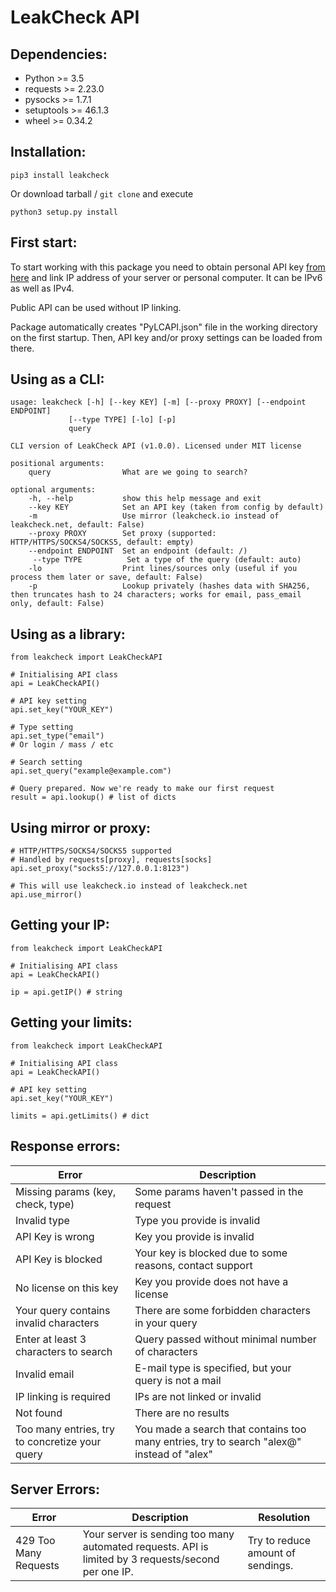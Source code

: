 # LeakCheck API

## Dependencies:

 - Python >= 3.5
 - requests >= 2.23.0
 - pysocks >= 1.7.1
 - setuptools >= 46.1.3
 - wheel >= 0.34.2

## Installation:

    pip3 install leakcheck

Or download tarball / `git clone` and execute

    python3 setup.py install

## First start:

To start working with this package you need to obtain personal API key [from here](https://leakcheck.net/api_s) and link IP address of your server or personal computer. It can be IPv6 as well as IPv4.

Public API can be used without IP linking.

Package automatically creates "PyLCAPI.json" file in the working directory on the first startup. Then, API key and/or proxy settings can be loaded from there.

## Using as a CLI:

    usage: leakcheck [-h] [--key KEY] [-m] [--proxy PROXY] [--endpoint ENDPOINT]
                 [--type TYPE] [-lo] [-p]
                 query

    CLI version of LeakCheck API (v1.0.0). Licensed under MIT license

    positional arguments:
        query                What are we going to search?

    optional arguments:
        -h, --help           show this help message and exit
        --key KEY            Set an API key (taken from config by default)
        -m                   Use mirror (leakcheck.io instead of leakcheck.net, default: False)
        --proxy PROXY        Set proxy (supported: HTTP/HTTPS/SOCKS4/SOCKS5, default: empty)
        --endpoint ENDPOINT  Set an endpoint (default: /)
         --type TYPE          Set a type of the query (default: auto)
        -lo                  Print lines/sources only (useful if you process them later or save, default: False)
        -p                   Lookup privately (hashes data with SHA256, then truncates hash to 24 characters; works for email, pass_email only, default: False)
        
## Using as a library:

    from leakcheck import LeakCheckAPI
    
    # Initialising API class
    api = LeakCheckAPI()
    
    # API key setting
    api.set_key("YOUR_KEY")
    
    # Type setting
    api.set_type("email")
    # Or login / mass / etc

    # Search setting
    api.set_query("example@example.com")
    
    # Query prepared. Now we're ready to make our first request
    result = api.lookup() # list of dicts

## Using mirror or proxy:

    # HTTP/HTTPS/SOCKS4/SOCKS5 supported
    # Handled by requests[proxy], requests[socks]
    api.set_proxy("socks5://127.0.0.1:8123")
    
    # This will use leakcheck.io instead of leakcheck.net
    api.use_mirror()

## Getting your IP:

    from leakcheck import LeakCheckAPI
    
    # Initialising API class
    api = LeakCheckAPI()
    
    ip = api.getIP() # string

## Getting your limits:

    from leakcheck import LeakCheckAPI
    
    # Initialising API class
    api = LeakCheckAPI()

    # API key setting
    api.set_key("YOUR_KEY")
    
    limits = api.getLimits() # dict

## Response errors:

| Error | Description |
|--|--|
| Missing params (key, check, type) | Some params haven't passed in the request |
| Invalid type | Type you provide is invalid |
| API Key is wrong | Key you provide is invalid |
| API Key is blocked | Your key is blocked due to some reasons, contact support |
| No license on this key | Key you provide does not have a license |
| Your query contains invalid characters | There are some forbidden characters in your query |
| Enter at least 3 characters to search | Query passed without minimal number of characters |
| Invalid email | E-mail type is specified, but your query is not a mail |
| IP linking is required | IPs are not linked or invalid |
| Not found | There are no results |
| Too many entries, try to concretize your query | You made a search that contains too many entries, try to search "alex@" instead of "alex" |

## Server Errors:
| Error | Description | Resolution |
|--|--|--|
| 429 Too Many Requests | Your server is sending too many automated requests. API is limited by 3 requests/second per one IP. | Try to reduce amount of sendings.
